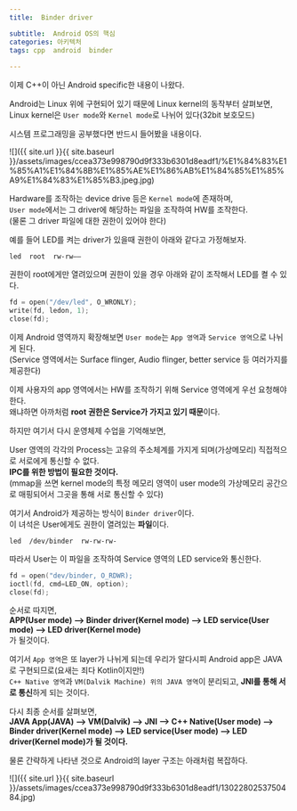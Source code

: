 ```yaml
---
title:  Binder driver

subtitle:  Android OS의 핵심
categories: 아키텍처 
tags: cpp  android  binder
 
---
```


  
  
이제 C++이 아닌 Android specific한 내용이 나왔다.  
  
Android는 Linux 위에 구현되어 있기 때문에 Linux kernel의 동작부터 살펴보면,  
Linux kernel은 `User mode`와 `Kernel mode`로 나뉘어 있다(32bit 보호모드)  
  
시스템 프로그래밍을 공부했다면 반드시 들어봤을 내용이다.  
  
![]({{ site.url }}{{ site.baseurl }}/assets/images/ccea373e998790d9f333b6301d8eadf1/%E1%84%83%E1%85%A1%E1%84%8B%E1%85%AE%E1%86%AB%E1%84%85%E1%85%A9%E1%84%83%E1%85%B3.jpeg.jpg)  
  
Hardware를 조작하는 device drive 등은 `Kernel mode`에 존재하며,  
`User mode`에서는 그 driver에 해당하는 파일을 조작하여 HW를 조작한다.  
(물론 그 driver 파일에 대한 권한이 있어야 한다)  
  
예를 들어 LED를 켜는 driver가 있을때 권한이 아래와 같다고 가정해보자.  
```  
led  root  rw-rw——  
```  
  
권한이 root에게만 열려있으며 권한이 있을 경우 아래와 같이 조작해서 LED를 켤 수 있다.  
```c  
fd = open("/dev/led", O_WRONLY);  
write(fd, ledon, 1);  
close(fd);  
```  
  
이제 Android 영역까지 확장해보면 `User mode`는 `App 영역`과 `Service 영역`으로 나뉘게 된다.  
(Service 영역에서는 Surface flinger, Audio flinger, better service 등 여러가지를 제공한다)  
  
이제 사용자의 app 영역에서는 HW를 조작하기 위해 Service 영역에게 우선 요청해야 한다.  
왜냐하면 아까처럼 **root 권한은 Service가 가지고 있기 때문**이다.  
  
하지만 여기서 다시 운영체제 수업을 기억해보면,  
  
User 영역의 각각의 Process는 고유의 주소체계를 가지게 되며(가상메모리) 직접적으로 서로에게 통신할 수 없다.  
**IPC를 위한 방법이 필요한 것이다.**  
(mmap을 쓰면 kernel mode의 특정 메모리 영역이 user mode의 가상메모리 공간으로 매핑되어서 그곳을 통해 서로 통신할 수 있다)  
  
여기서 Android가 제공하는 방식이 `Binder driver`이다.  
이 녀석은 User에게도 권한이 열려있는 **파일**이다.  
```  
led  /dev/binder  rw-rw-rw-  
```  
  
따라서 User는 이 파일을 조작하여 Service 영역의 LED service와 통신한다.  
  
```c  
fd = open("dev/binder, O_RDWR);  
ioctl(fd, cmd=LED_ON, option);  
close(fd);  
```  
  
순서로 따지면,  
**APP(User mode) ——> Binder driver(Kernel mode) ——> LED service(User mode) ——> LED driver(Kernel mode)**  
가 될것이다.  
  
여기서 `App 영역`은 또 layer가 나뉘게 되는데 우리가 알다시피 Android app은 JAVA로 구현되므로(요새는 죄다 Kotlin이지만!)  
`C++ Native 영역`과 `VM(Dalvik Machine) 위의 JAVA 영역`이 분리되고, **JNI를 통해 서로 통신**하게 되는 것이다.  
  
다시 최종 순서를 살펴보면,  
**JAVA App(JAVA) ——> VM(Dalvik) ——> JNI ——> C++ Native(User mode) ——> Binder driver(Kernel mode) ——> LED service(User mode) ——> LED driver(Kernel mode)가 될 것이다.**  
  
물론 간략하게 나타낸 것으로 Android의 layer 구조는 아래처럼 복잡하다.   
  
![]({{ site.url }}{{ site.baseurl }}/assets/images/ccea373e998790d9f333b6301d8eadf1/1302280253750484.jpg)  
